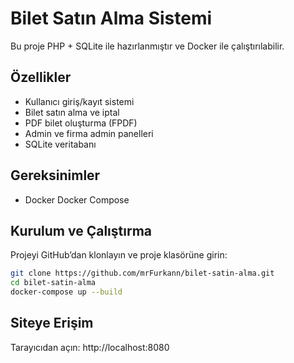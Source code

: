 # Bilet Satın Alma Sistemi

Bu proje PHP + SQLite ile hazırlanmıştır ve Docker ile çalıştırılabilir.  

## Özellikler
- Kullanıcı giriş/kayıt sistemi
- Bilet satın alma ve iptal
- PDF bilet oluşturma (FPDF)
- Admin ve firma admin panelleri
- SQLite veritabanı

## Gereksinimler
- Docker
Docker Compose

## Kurulum ve Çalıştırma
Projeyi GitHub’dan klonlayın ve proje klasörüne girin:

```bash
git clone https://github.com/mrFurkann/bilet-satin-alma.git
cd bilet-satin-alma
docker-compose up --build 
```

## Siteye Erişim
Tarayıcıdan açın: http://localhost:8080


